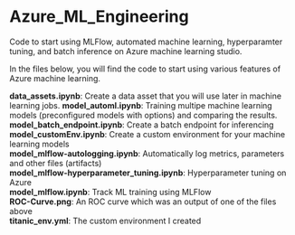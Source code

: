 # Azure_ML_Engineering
Code to start using MLFlow, automated machine learning, hyperparamter tuning, and batch inference on Azure machine learning studio.

In the files below, you will find the code to start using various features of Azure machine learning.

**data_assets.ipynb**: Create a data asset that you will use later in machine learning jobs. 
**model_automl.ipynb**: Training multipe machine learning models (preconfigured models with options) and comparing the results. 
**model_batch_endpoint.ipynb**: Create a batch endpoint for inferencing  
**model_customEnv.ipynb**: Create a custom environment for your machine learning models  
**model_mlflow-autologging.ipynb**: Automatically log metrics, parameters and other files (artifacts)   
**model_mlflow-hyperparameter_tuning.ipynb**: Hyperparameter tuning on Azure  
**model_mlflow.ipynb**: Track ML training using MLFlow  
**ROC-Curve.png**: An ROC curve which was an output of one of the files above  
**titanic_env.yml**: The custom environment I created  
